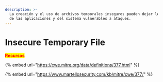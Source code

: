 ```yaml
---
description: >-
  La creación y el uso de archivos temporales inseguros pueden dejar los datos
  de las aplicaciones y del sistema vulnerables a ataques.
---
```


# Insecure Temporary File

<mark style="color:red;">**Recursos**</mark>

{% embed url="https://cwe.mitre.org/data/definitions/377.html" %}

{% embed url="https://www.martellosecurity.com/kb/mitre/cwe/377/" %}
